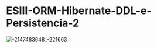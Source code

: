 # ESIII-ORM-Hibernate-DDL-e-Persistencia-2

![-2147483648_-221663](https://user-images.githubusercontent.com/54561697/172271670-3feebd18-3321-4867-b341-0c7907bd6ed0.jpg)

